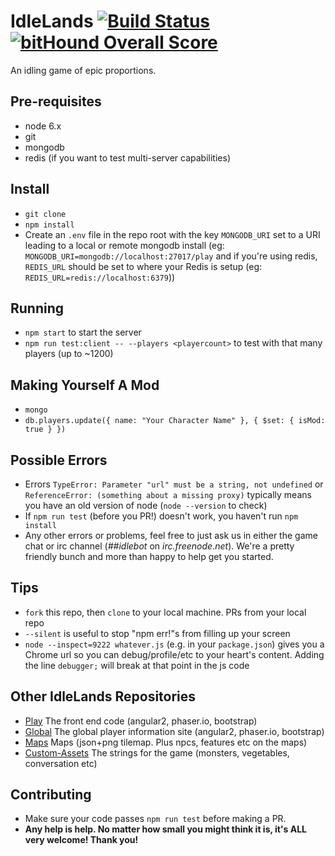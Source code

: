 # IdleLands [![Build Status](https://travis-ci.org/IdleLands/IdleLands.svg?branch=master)](https://travis-ci.org/IdleLands/IdleLands) [![bitHound Overall Score](https://www.bithound.io/github/IdleLands/IdleLands/badges/score.svg)](https://www.bithound.io/github/IdleLands/IdleLands)
An idling game of epic proportions.

## Pre-requisites
* node 6.x
* git
* mongodb
* redis (if you want to test multi-server capabilities)

## Install
* `git clone`
* `npm install`
* Create an `.env` file in the repo root with the key `MONGODB_URI` set to a URI leading to a local or remote mongodb install (eg: `MONGODB_URI=mongodb://localhost:27017/play` and if you're using redis, `REDIS_URL` should be set to where your Redis is setup (eg: `REDIS_URL=redis://localhost:6379`))

## Running
* `npm start` to start the server
* `npm run test:client -- --players <playercount>` to test with that many players (up to ~1200)

## Making Yourself A Mod
* `mongo`
* `db.players.update({ name: "Your Character Name" }, { $set: { isMod: true } })`

## Possible Errors
* Errors `TypeError: Parameter "url" must be a string, not undefined` or `ReferenceError: (something about a missing proxy)` typically means you have an old version of node (`node --version` to check)
* If `npm run test` (before you PR!) doesn't work, you haven't run `npm install`
* Any other errors or problems, feel free to just ask us in either the game chat or irc channel (*##idlebot* on *irc.freenode.net*). We're a pretty friendly bunch and more than happy to help get you started.

## Tips
* `fork` this repo, then `clone` to your local machine. PRs from your local repo 
* `--silent` is useful to stop "npm err!"s from filling up your screen
* `node --inspect=9222 whatever.js` (e.g. in your `package.json`) gives you a Chrome url so you can debug/profile/etc to your heart's content. Adding the line `debugger;` will break at that point in the js code

## Other IdleLands Repositories
* [Play](https://github.com/IdleLands/Play/) The front end code (angular2, phaser.io, bootstrap)  
* [Global](https://github.com/IdleLands/Global/) The global player information site (angular2, phaser.io, bootstrap)
* [Maps](https://github.com/IdleLands/Maps/) Maps (json+png tilemap. Plus npcs, features etc on the maps)  
* [Custom-Assets](https://github.com/IdleLands/Custom-Assets/) The strings for the game (monsters, vegetables, conversation etc)  

## Contributing
* Make sure your code passes `npm run test` before making a PR. 
* **Any help is help. No matter how small you might think it is, it's ALL very welcome! Thank you!**
